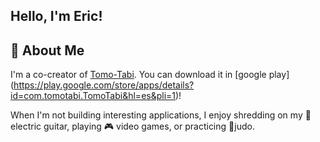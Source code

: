 
Hello, I'm Eric!
-----------------------------------------------------------------------------------------------------------------------------------------------------------
📖 About Me
-----------------------------------------------------------------------------------------------------------------------------------------------------------
I'm a co-creator of [Tomo-Tabi](https://github.com/tomo-tabi). You can download it in [google play] (https://play.google.com/store/apps/details?id=com.tomotabi.TomoTabi&hl=es&pli=1)!

When I'm not building interesting applications, I enjoy shredding on my 🎸 electric guitar, playing 🎮 video games, or practicing 🥋judo.
